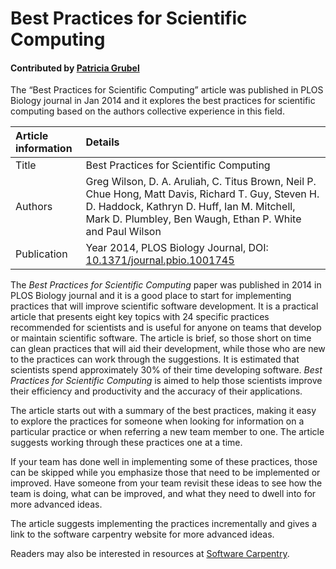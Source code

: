 
# Best Practices for Scientific Computing

#### Contributed by [Patricia  Grubel](https://github.com/pagrubel)

The “Best Practices for Scientific Computing” article was published in PLOS Biology journal in Jan 2014 and it explores the best practices for scientific computing based on the authors collective experience in this field.


**Article information** | **Details** 
:--- | :--- 
Title  | Best Practices for Scientific Computing
Authors | Greg Wilson, D. A. Aruliah, C. Titus Brown, Neil P. Chue Hong, Matt Davis, Richard T. Guy, Steven H. D. Haddock, Kathryn D. Huff, Ian M. Mitchell, Mark D. Plumbley, Ben Waugh, Ethan P. White and Paul Wilson
Publication | Year  2014, PLOS Biology Journal, DOI: [10.1371/journal.pbio.1001745](https://doi.org/10.1371/journal.pbio.1001745)


The *Best Practices for Scientific Computing* paper was published in 2014 in PLOS Biology journal and it is a good place to start for implementing practices that will improve scientific software development. It is a practical article that presents eight key topics with 24 specific practices recommended for scientists and is useful for anyone on teams that develop or maintain scientific software. The article is brief, so those short on time can glean practices that will aid their development, while those who are new to the practices can work through the suggestions. It is estimated that scientists spend approximately 30% of their time developing software.  *Best Practices for Scientific Computing* is aimed to help those scientists improve their efficiency and productivity and the accuracy of their applications. 

The article starts out with a summary of the best practices, making it easy to explore the practices for someone when looking for information on a particular practice or when referring a new team member to one. The article suggests working through these practices one at a time. 

If your team has done well in implementing some of these practices, those can be skipped while you emphasize those that need to be implemented or improved. Have someone from your team revisit these ideas to see how the team is doing, what can be improved, and what they need to dwell into for more advanced ideas.

The article suggests implementing the practices incrementally and gives a link to the software carpentry website for more advanced ideas. 

Readers may also be interested in resources at 
[Software Carpentry](http://software-carpentry.org).

<!---
Publish: yes
Categories: Development
Topics: Documentation, Version control, Configuration and builds, Software engineering
Level: 2
Prerequisites: defaults
Aggregate: none
--->
